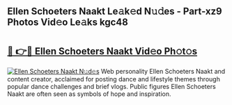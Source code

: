 ## Ellen Schoeters Naakt Le𝚊k𝚎d N𝚞𝚍es - Part-xz9 Photos Vid𝚎o Le𝚊ks kgc48

# <h2><a href="http://fbar8l0.evod.top/?m=Ellen+Schoeters+Naakt">🔗 👉🔴 Ellen Schoeters Naakt Vid𝚎o Ph𝚘t𝚘s</a></h2>

[![Ellen Schoeters Naakt N𝚞d𝚎s](https://i.imgur.com/8V9OHl7.gif)](http://fbar8l0.evod.top/?m=Ellen+Schoeters+Naakt)
Web personality Ellen Schoeters Naakt and content creator, acclaimed for posting dance and lifestyle themes through popular dance challenges and brief vlogs. Public figures Ellen Schoeters Naakt are often seen as symbols of hope and inspiration. 
